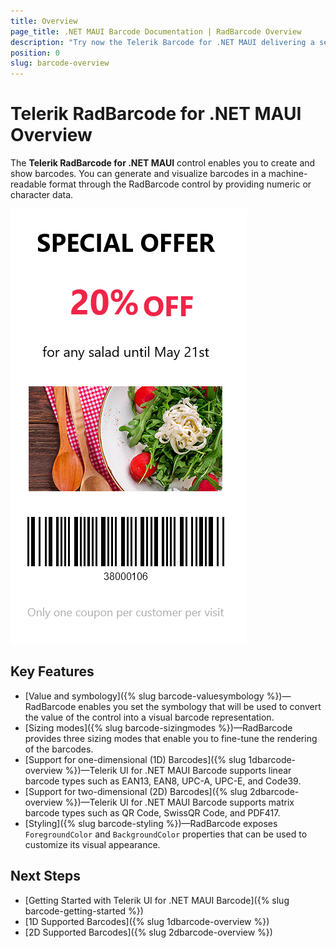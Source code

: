 ```yaml
---
title: Overview
page_title: .NET MAUI Barcode Documentation | RadBarcode Overview
description: "Try now the Telerik Barcode for .NET MAUI delivering a set of options for creating and showing barcodes."
position: 0
slug: barcode-overview
---
```


# Telerik RadBarcode for .NET MAUI Overview

The **Telerik RadBarcode for .NET MAUI** control enables you to create and show barcodes. You can generate and visualize barcodes in a machine-readable format through the RadBarcode control by providing numeric or character data.

![RadBarcode Overview](images/barcode_overview.png)

## Key Features

* [Value and symbology]({% slug barcode-valuesymbology %})&mdash;RadBarcode enables you set the symbology that will be used to convert the value of the control into a visual barcode representation.
* [Sizing modes]({% slug barcode-sizingmodes %})&mdash;RadBarcode provides three sizing modes that enable you to fine-tune the rendering of the barcodes.
* [Support for one-dimensional (1D) Barcodes]({% slug 1dbarcode-overview %})&mdash;Telerik UI for .NET MAUI Barcode supports linear barcode types such as EAN13, EAN8, UPC-A, UPC-E, and Code39.
* [Support for two-dimensional (2D) Barcodes]({% slug 2dbarcode-overview %})&mdash;Telerik UI for .NET MAUI Barcode supports matrix barcode types such as QR Code, SwissQR Code, and PDF417.
* [Styling]({% slug barcode-styling %})&mdash;RadBarcode exposes `ForegroundColor` and `BackgroundColor` properties that can be used to customize its visual appearance.

## Next Steps

- [Getting Started with Telerik UI for .NET MAUI Barcode]({% slug barcode-getting-started %})
- [1D Supported Barcodes]({% slug 1dbarcode-overview %})
- [2D Supported Barcodes]({% slug 2dbarcode-overview %})
